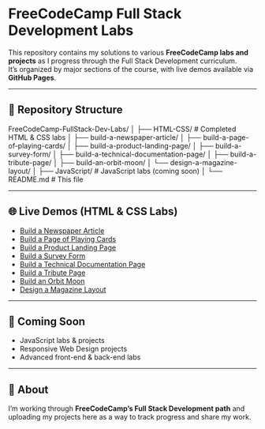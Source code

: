 # FreeCodeCamp Full Stack Development Labs

This repository contains my solutions to various **FreeCodeCamp labs and projects** as I progress through the Full Stack Development curriculum.  
It’s organized by major sections of the course, with live demos available via **GitHub Pages**.

---

## 📂 Repository Structure
FreeCodeCamp-FullStack-Dev-Labs/
│
├── HTML-CSS/         # Completed HTML & CSS labs
│   ├── build-a-newspaper-article/
│   ├── build-a-page-of-playing-cards/
│   ├── build-a-product-landing-page/
│   ├── build-a-survey-form/
│   ├── build-a-technical-documentation-page/
│   ├── build-a-tribute-page/
│   ├── build-an-orbit-moon/
│   └── design-a-magazine-layout/
│
├── JavaScript/       # JavaScript labs (coming soon)
│
└── README.md         # This file


---

## 🌐 Live Demos (HTML & CSS Labs)

- [Build a Newspaper Article](https://nathanraym.github.io/FreeCodeCamp-FullStack-Dev-Labs/HTML-CSS/build-a-newspaper-article/)  
- [Build a Page of Playing Cards](https://nathanraym.github.io/FreeCodeCamp-FullStack-Dev-Labs/HTML-CSS/build-a-page-of-playing-cards/)  
- [Build a Product Landing Page](https://nathanraym.github.io/FreeCodeCamp-FullStack-Dev-Labs/HTML-CSS/build-a-product-landing-page/)  
- [Build a Survey Form](https://nathanraym.github.io/FreeCodeCamp-FullStack-Dev-Labs/HTML-CSS/build-a-survey-form/)  
- [Build a Technical Documentation Page](https://nathanraym.github.io/FreeCodeCamp-FullStack-Dev-Labs/HTML-CSS/build-a-technical-documentation-page/)  
- [Build a Tribute Page](https://nathanraym.github.io/FreeCodeCamp-FullStack-Dev-Labs/HTML-CSS/build-a-tribute-page/)  
- [Build an Orbit Moon](https://nathanraym.github.io/FreeCodeCamp-FullStack-Dev-Labs/HTML-CSS/build-an-orbit-moon/)  
- [Design a Magazine Layout](https://nathanraym.github.io/FreeCodeCamp-FullStack-Dev-Labs/HTML-CSS/design-a-magazine-layout/)  

---

## 🚀 Coming Soon

- JavaScript labs & projects  
- Responsive Web Design projects  
- Advanced front-end & back-end labs  

---

## 📖 About

I’m working through **FreeCodeCamp’s Full Stack Development path** and uploading my projects here as a way to track progress and share my work.  
